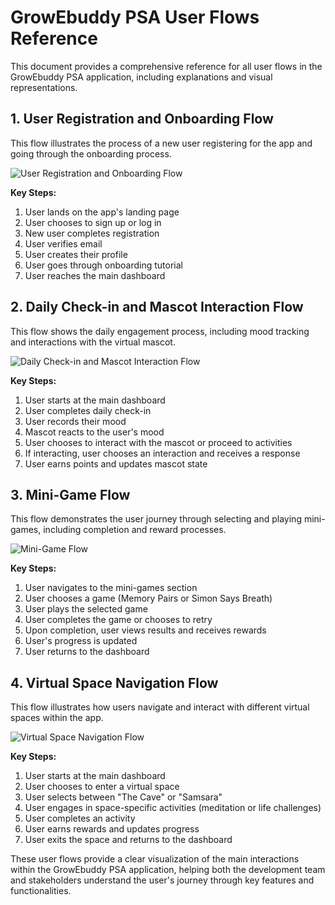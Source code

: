 # GrowEbuddy PSA User Flows Reference

This document provides a comprehensive reference for all user flows in the GrowEbuddy PSA application, including explanations and visual representations.

## 1. User Registration and Onboarding Flow

This flow illustrates the process of a new user registering for the app and going through the onboarding process.

![User Registration and Onboarding Flow](./images/user_registration_onboarding_flow.png)

**Key Steps:**
1. User lands on the app's landing page
2. User chooses to sign up or log in
3. New user completes registration
4. User verifies email
5. User creates their profile
6. User goes through onboarding tutorial
7. User reaches the main dashboard

## 2. Daily Check-in and Mascot Interaction Flow

This flow shows the daily engagement process, including mood tracking and interactions with the virtual mascot.

![Daily Check-in and Mascot Interaction Flow](./images/daily_checkin_mascot_interaction_flow.png)

**Key Steps:**
1. User starts at the main dashboard
2. User completes daily check-in
3. User records their mood
4. Mascot reacts to the user's mood
5. User chooses to interact with the mascot or proceed to activities
6. If interacting, user chooses an interaction and receives a response
7. User earns points and updates mascot state

## 3. Mini-Game Flow

This flow demonstrates the user journey through selecting and playing mini-games, including completion and reward processes.

![Mini-Game Flow](./images/mini_game_flow.png)

**Key Steps:**
1. User navigates to the mini-games section
2. User chooses a game (Memory Pairs or Simon Says Breath)
3. User plays the selected game
4. User completes the game or chooses to retry
5. Upon completion, user views results and receives rewards
6. User's progress is updated
7. User returns to the dashboard

## 4. Virtual Space Navigation Flow

This flow illustrates how users navigate and interact with different virtual spaces within the app.

![Virtual Space Navigation Flow](./images/virtual_space_navigation_flow.png)

**Key Steps:**
1. User starts at the main dashboard
2. User chooses to enter a virtual space
3. User selects between "The Cave" or "Samsara"
4. User engages in space-specific activities (meditation or life challenges)
5. User completes an activity
6. User earns rewards and updates progress
7. User exits the space and returns to the dashboard

These user flows provide a clear visualization of the main interactions within the GrowEbuddy PSA application, helping both the development team and stakeholders understand the user's journey through key features and functionalities.
